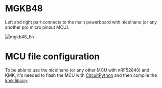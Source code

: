# MGKB48
Left and right part connects to the main powerboard with nice!nano (or any another pro micro pinout MCU). 

![mgkb48_fin](https://github.com/BacaR00T/MGKB48/assets/81833517/35dd4f28-be86-4eb5-87db-6db8d73c9cfa)


# MCU file configuration
To be able to use the nice!nano (or any other MCU with nRF52840) and KMK, it's needed to flash the MCU with [CircuitPython](https://learn.adafruit.com/welcome-to-circuitpython/installing-circuitpython) and then compile the [kmk library](https://kmkfw.io/docs/Getting_Started) 



